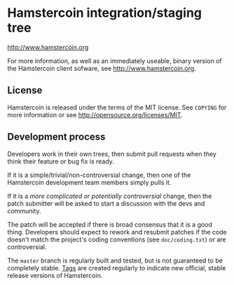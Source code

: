 Hamstercoin integration/staging tree
================================

http://www.hamstercoin.org

For more information, as well as an immediately useable, binary version of
the Hamstercoin client sofware, see http://www.hamstercoin.org.

License
-------

Hamstercoin is released under the terms of the MIT license. See `COPYING` for more
information or see http://opensource.org/licenses/MIT.

Development process
-------------------

Developers work in their own trees, then submit pull requests when they think
their feature or bug fix is ready.

If it is a simple/trivial/non-controversial change, then one of the Hamstercoin
development team members simply pulls it.

If it is a *more complicated or potentially controversial* change, then the patch
submitter will be asked to start a discussion with the devs and community.

The patch will be accepted if there is broad consensus that it is a good thing.
Developers should expect to rework and resubmit patches if the code doesn't
match the project's coding conventions (see `doc/coding.txt`) or are
controversial.

The `master` branch is regularly built and tested, but is not guaranteed to be
completely stable. [Tags](https://github.com/hamstercoin-project/hamstercoin/tags) are created
regularly to indicate new official, stable release versions of Hamstercoin.
